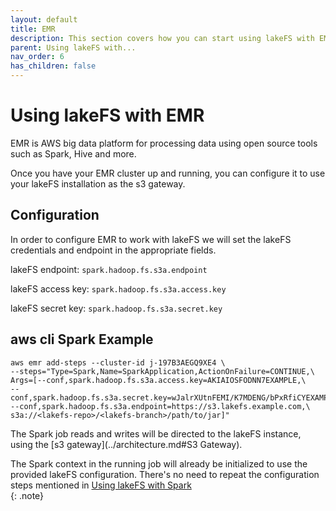 ```yaml
---
layout: default
title: EMR
description: This section covers how you can start using lakeFS with EMR, an AWS service that uses open-source frameworks to process vast amounts of data.
parent: Using lakeFS with...
nav_order: 6
has_children: false
---
```


# Using lakeFS with EMR

EMR is AWS big data platform for processing data using open source tools such as Spark, Hive and more.

Once you have your EMR cluster up and running, you can configure it to use your lakeFS installation as the s3 gateway.


## Configuration
In order to configure EMR to work with lakeFS we will set the lakeFS credentials and endpoint in the appropriate fields.
    
lakeFS endpoint: ```spark.hadoop.fs.s3a.endpoint``` 

lakeFS access key: ```spark.hadoop.fs.s3a.access.key```

lakeFS secret key: ```spark.hadoop.fs.s3a.secret.key```

## aws cli Spark Example 

```shell
aws emr add-steps --cluster-id j-197B3AEGQ9XE4 \
--steps="Type=Spark,Name=SparkApplication,ActionOnFailure=CONTINUE,\
Args=[--conf,spark.hadoop.fs.s3a.access.key=AKIAIOSFODNN7EXAMPLE,\
--conf,spark.hadoop.fs.s3a.secret.key=wJalrXUtnFEMI/K7MDENG/bPxRfiCYEXAMPLEKEY,\
--conf,spark.hadoop.fs.s3a.endpoint=https://s3.lakefs.example.com,\
s3a://<lakefs-repo>/<lakefs-branch>/path/to/jar]"
```

The Spark job reads and writes will be directed to the lakeFS instance, using the [s3 gateway](../architecture.md#S3 Gateway).

The Spark context in the running job will already be initialized to use the provided lakeFS configuration.
There's no need to repeat the configuration steps mentioned in [Using lakeFS with Spark](spark.md#Configuration)    
{: .note}

